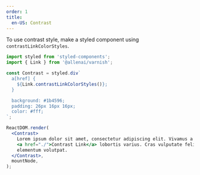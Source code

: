 ```yaml
---
order: 1
title:
  en-US: Contrast
---
```


To use contrast style, make a styled component using `contrastLinkColorStyles`.

```jsx
import styled from 'styled-components';
import { Link } from '@allenai/varnish';

const Contrast = styled.div`
  a[href] {
    ${Link.contrastLinkColorStyles()};
  }

  background: #1b4596;
  padding: 26px 16px 16px;
  color: #fff;
`;

ReactDOM.render(
  <Contrast>
    Lorem ipsum dolor sit amet, consectetur adipiscing elit. Vivamus a molestic metus.{' '}
    <a href="./">Contrast Link</a> lobortis varius. Cras vulputate felis et mauris tincidunt,
    elementum volutpat.
  </Contrast>,
  mountNode,
);
```
